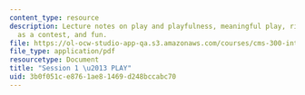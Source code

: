```yaml
---
content_type: resource
description: Lecture notes on play and playfulness, meaningful play, ritual, play
  as a contest, and fun.
file: https://ol-ocw-studio-app-qa.s3.amazonaws.com/courses/cms-300-introduction-to-videogame-studies-fall-2011/3b0f051ce8761ae81469d248bccabc70_MITCMS_300F11_session_1.pdf
file_type: application/pdf
resourcetype: Document
title: "Session 1 \u2013 PLAY"
uid: 3b0f051c-e876-1ae8-1469-d248bccabc70
---
```

